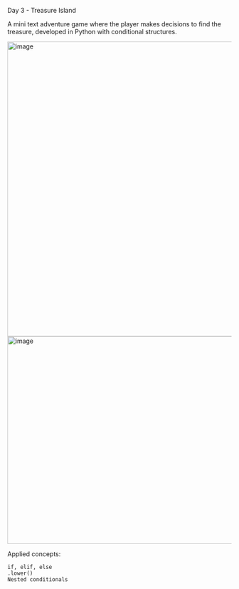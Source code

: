 Day 3 - Treasure Island

A mini text adventure game where the player makes decisions to find the treasure, developed in Python with conditional structures.

<img width="974" height="661" alt="image" src="https://github.com/user-attachments/assets/aa88a5ba-2212-4106-aa58-e02743b59015" />


<img width="965" height="466" alt="image" src="https://github.com/user-attachments/assets/19e48ef3-5185-4cd2-9875-1b858731f6b6" />

Applied concepts:

    if, elif, else
    .lower()
    Nested conditionals
